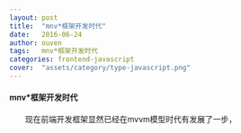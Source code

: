 ```yaml
---
layout: post
title:  "mnv*框架开发时代"
date:   2016-06-24
author: ouven
tags:   mnv*框架开发时代
categories: frontend-javascript
cover:  "assets/category/type-javascript.png"
---
```


#### mnv*框架开发时代

&emsp;&emsp;现在前端开发框架显然已经在mvvm模型时代有发展了一步，

